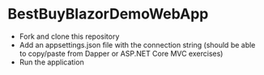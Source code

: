 # BestBuyBlazorDemoWebApp

- Fork and clone this repository
- Add an appsettings.json file with the connection string (should be able to copy/paste from Dapper or ASP.NET Core MVC exercises)
- Run the application
